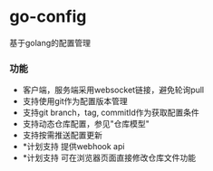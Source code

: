# go-config
基于golang的配置管理
### 功能
* 客户端，服务端采用websocket链接，避免轮询pull
* 支持使用git作为配置版本管理
* 支持git branch，tag, commitId作为获取配置条件
* 支持动态仓库配置，参见"仓库模型"
* 支持按需推送配置更新
* *计划支持 提供webhook api
* *计划支持 可在浏览器页面直接修改仓库文件功能



